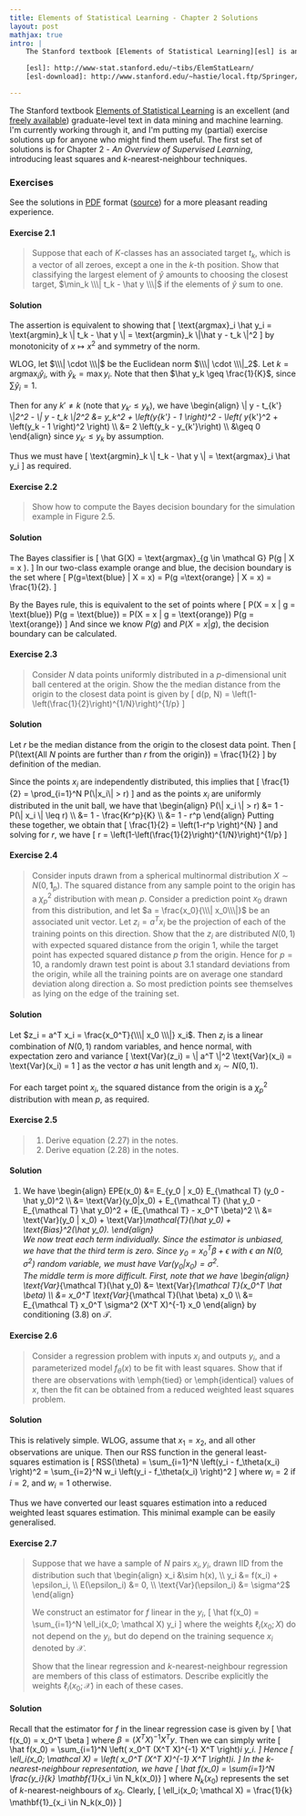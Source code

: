 ```yaml
---
title: Elements of Statistical Learning - Chapter 2 Solutions
layout: post
mathjax: true
intro: |
    The Stanford textbook [Elements of Statistical Learning][esl] is an excellent (and [freely available][esl-download]) graduate-level text in data mining and machine learning.  I'm currently working through it, and I'm putting my (partial) exercise solutions up for anyone who might find them useful.  The first set of solutions is for Chapter 2 - *An Overview of Supervised Learning*, introducing least squares and *k*-nearest-neighbour techniques. 

    [esl]: http://www-stat.stanford.edu/~tibs/ElemStatLearn/
    [esl-download]: http://www.stanford.edu/~hastie/local.ftp/Springer/ESLII_print5.pdf

---
```


The Stanford textbook [Elements of Statistical Learning][esl] is an excellent (and [freely available][esl-download]) graduate-level text in data mining and machine learning.  I'm currently working through it, and I'm putting my (partial) exercise solutions up for anyone who might find them useful.  The first set of solutions is for Chapter 2 - *An Overview of Supervised Learning*, introducing least squares and *k*-nearest-neighbour techniques. 


[esl]: http://www-stat.stanford.edu/~tibs/ElemStatLearn/
[esl-download]: http://www.stanford.edu/~hastie/local.ftp/Springer/ESLII_print5.pdf

### Exercises

See the solutions in [PDF][chap2-pdf] format ([source][chap2-tex]) for a more pleasant reading experience. 

[chap2-pdf]: /PDFs/ESL-Chap2Solutions.pdf
[chap2-tex]: /Files/ESL-Chap2Solutions.tex

#### Exercise 2.1

> Suppose that each of $K$-classes has an associated target $t_k$, which is a vector of all zeroes, except a one in the $k$-th position.  Show that classifying the largest element of $\hat y$ amounts to choosing the closest target, $\min_k \\\| t_k - \hat y \\\|$ if the elements of $\hat y$ sum to one. 

#### Solution
The assertion is equivalent to showing that \[
    \text{argmax}_i \hat y_i = \text{argmin}_k \\\| t_k - \hat y \\\| = \text{argmin}_k \\\|\hat y - t_k \\\|^2
\] by monotonicity of $x \mapsto x^2$ and symmetry of the norm.  

WLOG, let $\\\| \cdot \\\|$ be the Euclidean norm $\\\| \cdot \\\|_2$.  Let $k = \text{argmax}_i \hat y_i$, with $\hat y_k = \max y_i$.  Note that then $\hat y_k \geq \frac{1}{K}$, since $\sum \hat y_i = 1$.   

Then for any $k' \neq k$ (note that $y_{k'} \leq y_k$), we have \begin{align}
    \\\| y - t_{k'} \\\|_2^2 - \\\| y - t_k \\\|_2^2 &= y_k^2 + \left(y_{k'} - 1 \right)^2 - \left( y_{k'}^2 + \left(y_k - 1 \right)^2 \right) \\\\
    &= 2 \left(y_k - y_{k'}\right) \\\\
    &\geq 0
\end{align} since $y_{k'} \leq y_k$ by assumption.

Thus we must have \[
    \text{argmin}_k \\\| t_k - \hat y \\\| = \text{argmax}_i \hat y_i
\] as required.    


#### Exercise 2.2

> Show how to compute the Bayes decision boundary for the simulation example in Figure 2.5.

#### Solution

The Bayes classifier is \[
        \hat G(X) = \text{argmax}_{g \in \mathcal G} P(g | X = x ).
    \] In our two-class example $\text{orange}$ and $\text{blue}$, the decision boundary is the set where \[
        P(g=\text{blue} | X = x) = P(g =\text{orange} | X = x) = \frac{1}{2}.
    \]  
    
By the Bayes rule, this is equivalent to the set of points where \[
        P(X = x | g = \text{blue}) P(g = \text{blue}) = P(X = x | g = \text{orange}) P(g = \text{orange})
    \] And since we know $P(g)$ and $P(X=x|g)$, the decision boundary can be calculated.
    


#### Exercise 2.3

> Consider $N$ data points uniformly distributed in a $p$-dimensional unit ball centered at the origin.  Show the the median distance from the origin to the closest data point is given by 
>\[
>        d(p, N) = \left(1-\left(\frac{1}{2}\right)^{1/N}\right)^{1/p}
>\] 
   

#### Solution

Let $r$ be the median distance from the origin to the closest data point.  Then \[
        P(\text{All $N$ points are further than $r$ from the origin}) = \frac{1}{2}
    \] by definition of the median.

Since the points $x_i$ are independently distributed, this implies that \[
        \frac{1}{2} = \prod_{i=1}^N P(\\\|x_i\\\| > r)
    \] and as the points $x_i$ are uniformly distributed in the unit ball, we have that \begin{align}
        P(\\\| x_i \\\| > r) &= 1 - P(\\\| x_i \\\| \leq r) \\\\
                         &= 1 - \frac{Kr^p}{K} \\\\
                         &= 1 - r^p
    \end{align}  Putting these together, we obtain that \[
        \frac{1}{2} = \left(1-r^p \right)^{N}
    \] and solving for $r$, we have \[
        r = \left(1-\left(\frac{1}{2}\right)^{1/N}\right)^{1/p}
    \]

#### Exercise 2.4

> Consider inputs drawn from a spherical multinormal distribution $X \sim N(0,\mathbf{1}_p)$. The squared distance from any sample point to the origin has a $\chi^2_p$ distribution with mean $p$. Consider a prediction point $x_0$ drawn from this distribution, and let $a = \frac{x_0}{\\\| x_0\\\|}$ be an associated unit vector. Let $z_i = a^T x_i$ be the projection of each of the training points on this direction.
>    Show that the $z_i$ are distributed $N(0,1)$ with expected squared distance from the origin 1, while the target point has expected squared distance $p$ from the origin.
>    Hence for $p = 10$, a randomly drawn test point is about 3.1 standard deviations from the origin, while all the training points are on average one standard deviation along direction a. So most prediction points see themselves as lying on the edge of the training set.

#### Solution

Let $z_i = a^T x_i = \frac{x_0^T}{\\\| x_0 \\\|} x_i$.  Then $z_i$ is a linear combination of $N(0,1)$ random variables, and hence normal, with expectation zero and variance \[ 
        \text{Var}(z_i) = \\\| a^T \\\|^2 \text{Var}(x_i) = \text{Var}(x_i) = 1
    \] as the vector $a$ has unit length and $x_i \sim N(0, 1)$.
    
For each target point $x_i$, the squared distance from the origin is a $\chi^2_p$ distribution with mean $p$, as required.  

#### Exercise 2.5

> 1. Derive equation (2.27) in the notes.
> 2. Derive equation (2.28) in the notes.

#### Solution      

1. We have 
\begin{align}
EPE(x_0)    &= E_{y_0 | x_0} E_{\mathcal T} (y_0 - \hat y_0)^2 \\\\
            &= \text{Var}(y_0|x_0) + E_{\mathcal T} (\hat y_0 - E_{\mathcal T} \hat y_0)^2 + (E_{\mathcal T} - x_0^T \beta)^2 \\\\
            &= \text{Var}(y_0 | x_0) + \text{Var}_\mathcal{T}(\hat y_0) + \text{Bias}^2(\hat y_0).
\end{align}  
We now treat each term individually.  Since the estimator is unbiased, we have that the third term is zero.  Since $y_0 = x_0^T \beta + \epsilon$ with $\epsilon$ an $N(0,\sigma^2)$ random variable, we must have $\text{Var}(y_0|x_0) = \sigma^2$.  
The middle term is more difficult.  First, note that we have \begin{align}
\text{Var}_{\mathcal T}(\hat y_0) &= \text{Var}_{\mathcal T}(x_0^T \hat \beta) \\\\
&= x_0^T \text{Var}_{\mathcal T}(\hat \beta) x_0 \\\\
&= E_{\mathcal T} x_0^T \sigma^2 (X^T X)^{-1} x_0
\end{align} by conditioning (3.8) on $\mathcal T$.


#### Exercise 2.6

> Consider a regression problem with inputs $x_i$ and outputs $y_i$, and a parameterized model $f_\theta(x)$ to be fit with least squares.  Show that if there are observations with \emph{tied} or \emph{identical} values of $x$, then the fit can be obtained from a reduced weighted least squares problem.

#### Solution

This is relatively simple.  WLOG, assume that $x_1 = x_2$, and all other observations are unique.  Then our RSS function in the general least-squares estimation is \[
        RSS(\theta) = \sum_{i=1}^N \left(y_i - f_\theta(x_i) \right)^2 = \sum_{i=2}^N w_i \left(y_i - f_\theta(x_i) \right)^2 
    \] where $w_i = 2$ if $i = 2$, and $w_i = 1$ otherwise.

Thus we have converted our least squares estimation into a reduced weighted least squares estimation.  This minimal example can be easily generalised.


#### Exercise 2.7

>  Suppose that we have a sample of $N$ pairs $x_i, y_i$, drawn IID from the distribution such that 
>    \begin{align}
>    x_i &\sim h(x), \\\\
>    y_i &= f(x_i) + \epsilon_i, \\\\
>    E(\epsilon_i) &= 0, \\\\
>    \text{Var}(\epsilon_i) &= \sigma^2$
>   \end{align}
>
>    We construct an estimator for $f$ linear in the $y_i$, 
>    \[
>        \hat f(x_0) = \sum_{i=1}^N \ell_i(x_0; \mathcal X) y_i
>    \] 
>    where the weights $\ell_i(x_0; X)$ do not depend on the $y_i$, but do depend on the training sequence $x_i$ denoted by $\mathcal X$.  
>
>    Show that the linear regression and $k$-nearest-neighbour regression are members of this class of estimators.  Describe explicitly the weights $\ell_i(x_0; \mathcal X)$ in each of these cases.

#### Solution

Recall that the estimator for $f$ in the linear regression case is given by \[
        \hat f(x_0) = x_0^T \beta 
    \] where $\beta = (X^T X)^{-1} X^T y$.  Then we can simply write \[
        \hat f(x_0) = \sum_{i=1}^N \left( x_0^T (X^T X)^{-1} X^T \right)_i y_i.
    \]  Hence \[
        \ell_i(x_0; \mathcal X) = \left( x_0^T (X^T X)^{-1} X^T \right)_i.
    \]
    In the $k$-nearest-neighbour representation, we have \[
        \hat f(x_0) = \sum_{i=1}^N \frac{y_i}{k} \mathbf{1}_{x_i \in N_k(x_0)}
    \] where $N_k(x_0)$ represents the set of $k$-nearest-neighbours of $x_0$.  Clearly, \[
        \ell_i(x_0; \mathcal X) = \frac{1}{k} \mathbf{1}_{x_i \in N_k(x_0)}
    \]
